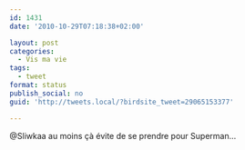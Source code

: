 ```yaml
---
id: 1431
date: '2010-10-29T07:18:38+02:00'

layout: post
categories:
  - Vis ma vie
tags:
  - tweet
format: status
publish_social: no
guid: 'http://tweets.local/?birdsite_tweet=29065153377'

---
```


@Sliwkaa au moins çà évite de se prendre pour Superman…